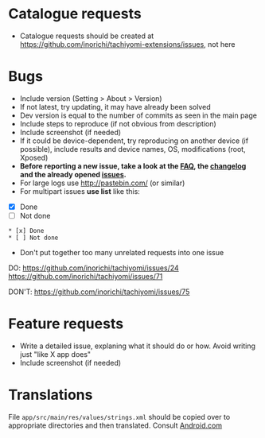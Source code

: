 # Catalogue requests

* Catalogue requests should be created at https://github.com/inorichi/tachiyomi-extensions/issues, not here

# Bugs
* Include version (Setting > About > Version)
 * If not latest, try updating, it may have already been solved
 * Dev version is equal to the number of commits as seen in the main page
* Include steps to reproduce (if not obvious from description)
* Include screenshot (if needed)
* If it could be device-dependent, try reproducing on another device (if possible), include results and device names, OS, modifications (root, Xposed)
* **Before reporting a new issue, take a look at the [FAQ](https://github.com/inorichi/tachiyomi/wiki/FAQ), the [changelog](https://github.com/inorichi/tachiyomi/releases) and the already opened [issues](https://github.com/inorichi/tachiyomi/issues).**
* For large logs use http://pastebin.com/ (or similar)
* For multipart issues **use list** like this:
 * [x] Done
 * [ ] Not done
```
* [x] Done
* [ ] Not done
```
* Don't put together too many unrelated requests into one issue

DO: https://github.com/inorichi/tachiyomi/issues/24 https://github.com/inorichi/tachiyomi/issues/71

DON'T: https://github.com/inorichi/tachiyomi/issues/75

# Feature requests

* Write a detailed issue, explaning what it should do or how. Avoid writing just "like X app does"
* Include screenshot (if needed)

# Translations

File `app/src/main/res/values/strings.xml` should be copied over to appropriate directories and then translated.
Consult [Android.com](http://developer.android.com/training/basics/supporting-devices/languages.html#CreateDirs)
